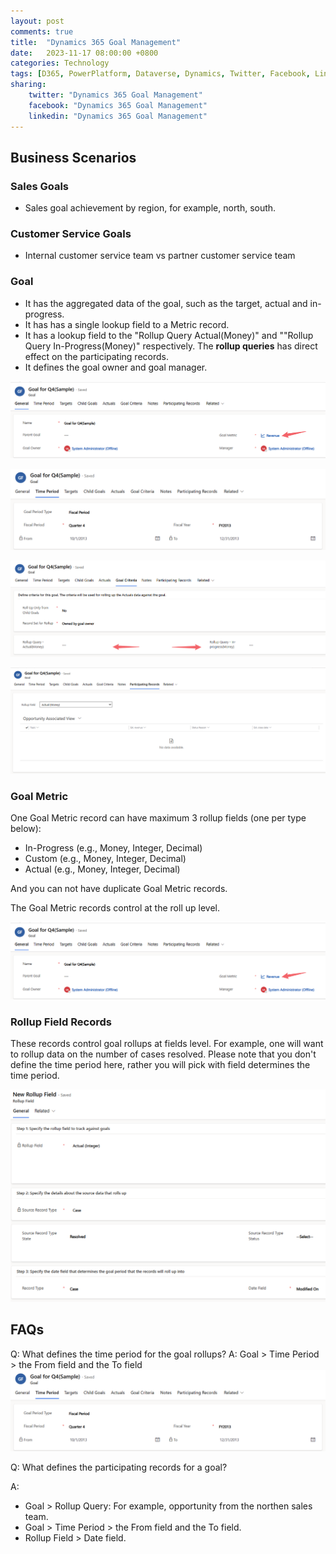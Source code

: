 ```yaml
---
layout: post
comments: true
title:  "Dynamics 365 Goal Management"
date:   2023-11-17 08:00:00 +0800
categories: Technology
tags: [D365, PowerPlatform, Dataverse, Dynamics, Twitter, Facebook, LinkedIn]
sharing:
    twitter: "Dynamics 365 Goal Management"
    facebook: "Dynamics 365 Goal Management"
    linkedin: "Dynamics 365 Goal Management"
---
```


## Business Scenarios
### Sales Goals
- Sales goal achievement by region, for example, north, south.

### Customer Service Goals
- Internal customer service team vs partner customer service team

### Goal
- It has the aggregated data of the goal, such as the target, actual and in-progress.
- It has has a single lookup field to a Metric record.
- It has a lookup field to the "Rollup Query Actual(Money)" and ""Rollup Query In-Progress(Money)" respectively. The **rollup queries** has direct effect on the participating records. 
- It defines the goal owner and goal manager.

![image](../images/2023-11-15-d365-goal-management/goal-metric-lookup.png)

![image](../images/2023-11-15-d365-goal-management/goal-time-period.png)

![image](../images/2023-11-15-d365-goal-management/goal-rollup-queries.png)

![image](../images/2023-11-15-d365-goal-management/goal-participating-records.png)

### Goal Metric
One Goal Metric record can have maximum 3 rollup fields (one per type below):
- In-Progress (e.g., Money, Integer, Decimal)
- Custom (e.g., Money, Integer, Decimal)
- Actual (e.g., Money, Integer, Decimal)

And you can not have duplicate Goal Metric records.

The Goal Metric records control at the roll up level.

![image](../images/2023-11-15-d365-goal-management/goal-metric-lookup.png)

### Rollup Field Records
These records control goal rollups at fields level. For example, one will want to rollup data on the number of cases resolved. Please note that you don't define the time period here, rather you will pick with field determines the time period. 

![image](../images/2023-11-15-d365-goal-management/goal-rollup-field.png)

## FAQs
Q: What defines the time period for the goal rollups?
A: Goal > Time Period > the From field and the To field
![image](../images/2023-11-15-d365-goal-management/goal-time-period.png)

Q: What defines the participating records for a goal?

A: 
- Goal > Rollup Query: For example, opportunity from the northen sales team.
- Goal > Time Period > the From field and the To field.
- Rollup Field > Date field.
